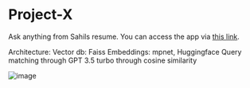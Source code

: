 # Project-X

Ask anything from Sahils resume. You can access the app via [this link](https://project-x-debwzqssffsmfbgjq9vweo.streamlit.app/). 

Architecture:
Vector db: Faiss
Embeddings: mpnet, Huggingface
Query matching through GPT 3.5 turbo through cosine similarity




![image](https://github.com/sss2107/Project-X/assets/91816583/4ac6d08e-7998-4fb7-837f-eb1ca42439a2)
